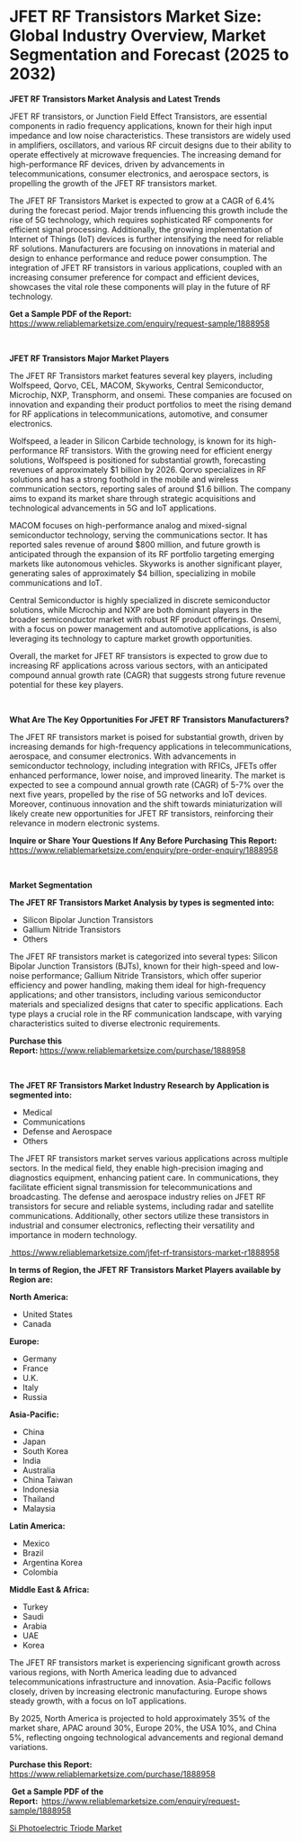 <p><h1>JFET RF Transistors Market Size: Global Industry Overview, Market Segmentation and Forecast (2025 to 2032)</h1></p><p><strong>JFET RF Transistors Market Analysis and Latest Trends</strong></p>
<p><p>JFET RF transistors, or Junction Field Effect Transistors, are essential components in radio frequency applications, known for their high input impedance and low noise characteristics. These transistors are widely used in amplifiers, oscillators, and various RF circuit designs due to their ability to operate effectively at microwave frequencies. The increasing demand for high-performance RF devices, driven by advancements in telecommunications, consumer electronics, and aerospace sectors, is propelling the growth of the JFET RF transistors market.</p><p>The JFET RF Transistors Market is expected to grow at a CAGR of 6.4% during the forecast period. Major trends influencing this growth include the rise of 5G technology, which requires sophisticated RF components for efficient signal processing. Additionally, the growing implementation of Internet of Things (IoT) devices is further intensifying the need for reliable RF solutions. Manufacturers are focusing on innovations in material and design to enhance performance and reduce power consumption. The integration of JFET RF transistors in various applications, coupled with an increasing consumer preference for compact and efficient devices, showcases the vital role these components will play in the future of RF technology.</p></p>
<p><strong>Get a Sample PDF of the Report:&nbsp;</strong> <a href="https://www.reliablemarketsize.com/enquiry/request-sample/1888958?utm_campaign=2890&utm_medium=2&utm_source=Github&utm_content=ia&utm_term=28032025&utm_id=jfet-rf-transistors">https://www.reliablemarketsize.com/enquiry/request-sample/1888958</a></p>
<p>&nbsp;</p>
<p><strong>JFET RF Transistors Major Market Players</strong></p>
<p><p>The JFET RF Transistors market features several key players, including Wolfspeed, Qorvo, CEL, MACOM, Skyworks, Central Semiconductor, Microchip, NXP, Transphorm, and onsemi. These companies are focused on innovation and expanding their product portfolios to meet the rising demand for RF applications in telecommunications, automotive, and consumer electronics.</p><p>Wolfspeed, a leader in Silicon Carbide technology, is known for its high-performance RF transistors. With the growing need for efficient energy solutions, Wolfspeed is positioned for substantial growth, forecasting revenues of approximately $1 billion by 2026. Qorvo specializes in RF solutions and has a strong foothold in the mobile and wireless communication sectors, reporting sales of around $1.6 billion. The company aims to expand its market share through strategic acquisitions and technological advancements in 5G and IoT applications.</p><p>MACOM focuses on high-performance analog and mixed-signal semiconductor technology, serving the communications sector. It has reported sales revenue of around $800 million, and future growth is anticipated through the expansion of its RF portfolio targeting emerging markets like autonomous vehicles. Skyworks is another significant player, generating sales of approximately $4 billion, specializing in mobile communications and IoT.</p><p>Central Semiconductor is highly specialized in discrete semiconductor solutions, while Microchip and NXP are both dominant players in the broader semiconductor market with robust RF product offerings. Onsemi, with a focus on power management and automotive applications, is also leveraging its technology to capture market growth opportunities.</p><p>Overall, the market for JFET RF transistors is expected to grow due to increasing RF applications across various sectors, with an anticipated compound annual growth rate (CAGR) that suggests strong future revenue potential for these key players.</p></p>
<p>&nbsp;</p>
<p><strong>What Are The Key Opportunities For JFET RF Transistors Manufacturers?</strong></p>
<p><p>The JFET RF transistors market is poised for substantial growth, driven by increasing demands for high-frequency applications in telecommunications, aerospace, and consumer electronics. With advancements in semiconductor technology, including integration with RFICs, JFETs offer enhanced performance, lower noise, and improved linearity. The market is expected to see a compound annual growth rate (CAGR) of 5-7% over the next five years, propelled by the rise of 5G networks and IoT devices. Moreover, continuous innovation and the shift towards miniaturization will likely create new opportunities for JFET RF transistors, reinforcing their relevance in modern electronic systems.</p></p>
<p><strong>Inquire or Share Your Questions If Any Before Purchasing This Report:</strong> <a href="https://www.reliablemarketsize.com/enquiry/pre-order-enquiry/1888958?utm_campaign=2890&utm_medium=2&utm_source=Github&utm_content=ia&utm_term=28032025&utm_id=jfet-rf-transistors">https://www.reliablemarketsize.com/enquiry/pre-order-enquiry/1888958</a></p>
<p>&nbsp;</p>
<p><strong>Market Segmentation</strong></p>
<p><strong>The JFET RF Transistors Market Analysis by types is segmented into:</strong></p>
<p><ul><li>Silicon Bipolar Junction Transistors</li><li>Gallium Nitride Transistors</li><li>Others</li></ul></p>
<p><p>The JFET RF transistors market is categorized into several types: Silicon Bipolar Junction Transistors (BJTs), known for their high-speed and low-noise performance; Gallium Nitride Transistors, which offer superior efficiency and power handling, making them ideal for high-frequency applications; and other transistors, including various semiconductor materials and specialized designs that cater to specific applications. Each type plays a crucial role in the RF communication landscape, with varying characteristics suited to diverse electronic requirements.</p></p>
<p><strong>Purchase this Report:&nbsp;</strong><a href="https://www.reliablemarketsize.com/purchase/1888958?utm_campaign=2890&utm_medium=2&utm_source=Github&utm_content=ia&utm_term=28032025&utm_id=jfet-rf-transistors">https://www.reliablemarketsize.com/purchase/1888958</a></p>
<p>&nbsp;</p>
<p><strong>The JFET RF Transistors Market Industry Research by Application is segmented into:</strong></p>
<p><ul><li>Medical</li><li>Communications</li><li>Defense and Aerospace</li><li>Others</li></ul></p>
<p><p>The JFET RF transistors market serves various applications across multiple sectors. In the medical field, they enable high-precision imaging and diagnostics equipment, enhancing patient care. In communications, they facilitate efficient signal transmission for telecommunications and broadcasting. The defense and aerospace industry relies on JFET RF transistors for secure and reliable systems, including radar and satellite communications. Additionally, other sectors utilize these transistors in industrial and consumer electronics, reflecting their versatility and importance in modern technology.</p></p>
<p><a href="https://www.reliablemarketsize.com/jfet-rf-transistors-market-r1888958?utm_campaign=2890&utm_medium=2&utm_source=Github&utm_content=ia&utm_term=28032025&utm_id=jfet-rf-transistors">&nbsp;https://www.reliablemarketsize.com/jfet-rf-transistors-market-r1888958</a></p>
<p><strong>In terms of Region, the JFET RF Transistors Market Players available by Region are:</strong></p>
<p>
    <p> <strong> North America: </strong>
        <ul>
            <li>United States</li>
            <li>Canada</li>
        </ul>
        </p> 
    <p> <strong> Europe: </strong>
        <ul>
            <li>Germany</li>
            <li>France</li>
            <li>U.K.</li>
            <li>Italy</li>
            <li>Russia</li>
        </ul>
        </p> 
    <p> <strong> Asia-Pacific: </strong>
        <ul>
            <li>China</li>
            <li>Japan</li>
            <li>South Korea</li>
            <li>India</li>
            <li>Australia</li>
            <li>China Taiwan</li>
            <li>Indonesia</li>
            <li>Thailand</li>
            <li>Malaysia</li>
        </ul>
        </p> 
    <p> <strong> Latin America: </strong>
        <ul>
            <li>Mexico</li>
            <li>Brazil</li>
            <li>Argentina Korea</li>
            <li>Colombia</li>
        </ul>
        </p> 
    <p> <strong> Middle East & Africa: </strong>
        <ul>
            <li>Turkey</li>
            <li>Saudi</li>
            <li>Arabia</li>
            <li>UAE</li>
            <li>Korea</li>
        </ul>
    </p>
    </p>
<p><p>The JFET RF transistors market is experiencing significant growth across various regions, with North America leading due to advanced telecommunications infrastructure and innovation. Asia-Pacific follows closely, driven by increasing electronic manufacturing. Europe shows steady growth, with a focus on IoT applications. </p><p>By 2025, North America is projected to hold approximately 35% of the market share, APAC around 30%, Europe 20%, the USA 10%, and China 5%, reflecting ongoing technological advancements and regional demand variations.</p></p>
<p><strong>Purchase this Report: </strong><a href="https://www.reliablemarketsize.com/purchase/1888958?utm_campaign=2890&utm_medium=2&utm_source=Github&utm_content=ia&utm_term=28032025&utm_id=jfet-rf-transistors">https://www.reliablemarketsize.com/purchase/1888958</a></p>
<p>&nbsp;<strong>Get a Sample PDF of the Report:&nbsp;&nbsp;</strong><a href="https://www.reliablemarketsize.com/enquiry/request-sample/1888958?utm_campaign=2890&utm_medium=2&utm_source=Github&utm_content=ia&utm_term=28032025&utm_id=jfet-rf-transistors">https://www.reliablemarketsize.com/enquiry/request-sample/1888958</a></p>
<p><strong></strong></p>
<p><p><a href="https://github.com/zanoligarav/Market-Research-Report-List-1/blob/main/si-photoelectric-triode-market.md?utm_campaign=2890&utm_medium=2&utm_source=Github&utm_content=ia&utm_term=28032025&utm_id=jfet-rf-transistors">Si Photoelectric Triode Market</a></p></p>
